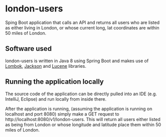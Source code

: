 # london-users

Sping Boot application that calls an API and returns all users who are listed as either living in London, or whose current long, lat coordinates are within 50 miles of London.

## Software used

london-users is written in Java 8 using Spring Boot and makes use of [Lombok](https://projectlombok.org/), [Jackson](https://github.com/FasterXML/jackson) and [Lucene](https://lucene.apache.org/core/8_3_0/core/org/apache/lucene/util/SloppyMath.html) libraries.

## Running the application locally

The source code of the application can be directly pulled into an IDE (e.g. IntelliJ, Eclipse) and run locally from inside there.

After the application is running, (assuming the application is running on localhost and port 8080) simply make a GET request to http://localhost:8080/v1/london-users. This will return all users either listed as being from London or whose longitude and latitude place them within 50 miles of London. 


